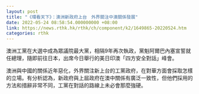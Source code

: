 ```yaml
---
layout: post
title: "《環看天下》：澳洲新政府上台　外界關注中澳關係發展"
date: 2022-05-24 08:58:54.000000000 +08:00
link: https://news.rthk.hk/rthk/ch/component/k2/1649865-20220524.htm
categories: rthk
---
```


澳洲工黨在大選中成為眾議院最大黨，相隔9年再次執政，黨魁阿爾巴內塞宣誓就任總理，隨即前往日本，出席今日舉行的美日印澳「四方安全對話」峰會。 

澳洲與中國的關係近年惡化，外界關注新上台的工黨政府，在對華方面會採取怎樣的立場。有分析認為，新政府與上屆政府在澳中關係有廣泛一致性，但他們採用的方法和措辭非常不同，工黨在對話的路線上未必會那麼強硬。

